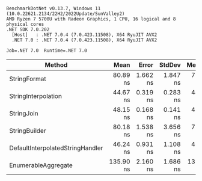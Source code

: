 ```

BenchmarkDotNet v0.13.7, Windows 11 (10.0.22621.2134/22H2/2022Update/SunValley2)
AMD Ryzen 7 5700U with Radeon Graphics, 1 CPU, 16 logical and 8 physical cores
.NET SDK 7.0.202
  [Host]   : .NET 7.0.4 (7.0.423.11508), X64 RyuJIT AVX2
  .NET 7.0 : .NET 7.0.4 (7.0.423.11508), X64 RyuJIT AVX2

Job=.NET 7.0  Runtime=.NET 7.0  

```
|                           Method |      Mean |    Error |   StdDev |    Median |   Gen0 | Allocated |
|--------------------------------- |----------:|---------:|---------:|----------:|-------:|----------:|
|                     StringFormat |  80.89 ns | 1.662 ns | 1.847 ns |  79.89 ns | 0.0459 |      96 B |
|              StringInterpolation |  44.67 ns | 0.319 ns | 0.283 ns |  44.70 ns | 0.0459 |      96 B |
|                       StringJoin |  48.15 ns | 0.168 ns | 0.141 ns |  48.13 ns | 0.0765 |     160 B |
|                    StringBuilder |  80.18 ns | 1.538 ns | 3.656 ns |  78.35 ns | 0.2104 |     440 B |
| DefaultInterpolatedStringHandler |  46.24 ns | 0.931 ns | 1.108 ns |  46.23 ns | 0.0459 |      96 B |
|              EnumerableAggregate | 135.90 ns | 2.160 ns | 1.686 ns | 135.51 ns | 0.2563 |     536 B |
